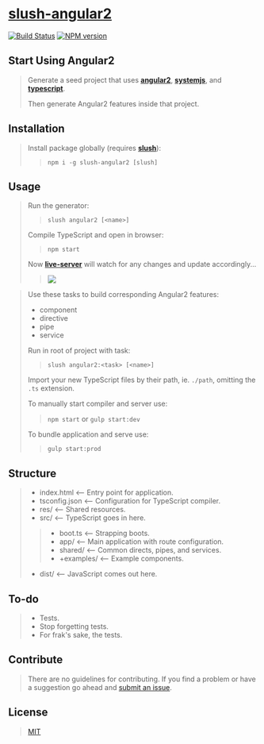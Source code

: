 [slush-angular2](https://www.npmjs.com/package/slush-angular2)
==============

[![Build Status](https://travis-ci.org/RyanMetin/slush-angular2.svg?branch=master)](https://travis-ci.org/TheVelourFog/slush-angular2)
[![NPM version](https://badge-me.herokuapp.com/api/npm/slush-angular2.png)](http://badges.enytc.com/for/npm/slush-angular2)

## Start Using Angular2
>Generate a seed project that uses **[angular2](https://www.npmjs.com/package/angular2)**, **[systemjs](https://www.npmjs.com/package/systemjs)**, and **[typescript](https://typescriptlang.org)**.
>
>Then generate Angular2 features inside that project.

## Installation
>Install package globally (requires **[slush](https://www.npmjs.com/package/slush)**):
>>`npm i -g slush-angular2 [slush]`

## Usage
>Run the generator:
>>`slush angular2 [<name>]`
>
>Compile TypeScript and open in browser:
>>`npm start`
>
> Now **[live-server](https://www.npmjs.com/package/live-server)** will watch for any changes and update accordingly...
>>![](http://i.imgur.com/85O2cvX.gif)

>Use these tasks to build corresponding Angular2 features:
>* component
>* directive
>* pipe
>* service
>
>Run in root of project with task:
>>`slush angular2:<task> [<name>]`
>
>Import your new TypeScript files by their path, ie. `./path`, omitting the `.ts` extension.
>
>To manually start compiler and server use:
>>`npm start` or `gulp start:dev`
>
>To bundle application and serve use:
>>`gulp start:prod`

## Structure
>* index.html  <-- Entry point for application.
>* tsconfig.json  <-- Configuration for TypeScript compiler.
>* res/  <-- Shared resources.
>* src/  <-- TypeScript goes in here.
>>* boot.ts  <-- Strapping boots.
>>* app/ <-- Main application with route configuration.
>>* shared/ <-- Common directs, pipes, and services.
>>* +examples/ <-- Example components.
>* dist/  <-- JavaScript comes out here.

## To-do
>* Tests.
>* Stop forgetting tests.
>* For frak's sake, the tests.

## Contribute
>There are no guidelines for contributing. If you find a problem or have a suggestion go ahead and [submit an issue](https://github.com/ryanmetin/slush-angular2/issues).

## License
>[MIT](https://github.com/thevelourfog/slush-angular2/blob/master/LICENSE)
